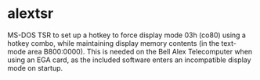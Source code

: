# alextsr
MS-DOS TSR to set up a hotkey to force display mode 03h (co80) using a hotkey combo, while maintaining display memory contents (in the text-mode area B800:0000). 
This is needed on the Bell Alex Telecomputer when using an EGA card, as the included software enters an incompatible display mode on startup.
